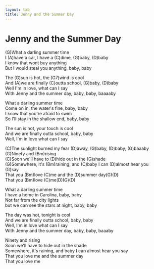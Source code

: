 ```yaml
---
layout: tab
title: Jenny and the Summer Day
---
```

# Jenny and the Summer Day

(G)What a darling summer time  
I (A)have a car, I have a (C)dime, (G)baby, (D)baby  
I know that wont buy anything  
But I would steal you anything, baby, baby  
  
The (G)sun is hot, the (G7)wind is cool  
And (A)we are finally (C)outta school, (G)baby, (D)baby  
Well I'm in love, what can I say  
With Jenny and the summer day, baby, baby, baaaaby  
  
What a darling summer time  
Come on in, the water's fine, baby, baby  
I know that you're afraid to swim  
So I'll stay in the shallow end, baby, baby  
  
The sun is hot, your touch is cool  
And we are finally outta school, baby, baby  
Well, I'm in love what can I say  
  
(C)The sunlight burned my fear (D)away, (G)baby, (D)baby, (G)baaaby  
(G)Ninety and (Bm)rising  
(C)Soon we'll have to (D)hide out in the (G)shade  
(G)Somewhere, it's (Bm)raining, and (C)baby I can (D)almost hear you
(G)say  
That you (Bm)love (C)me and the (D)summer day(G)(D)  
That you (Bm)love (C)me(D)(G)(D)  
  
What a darling summer time  
I have a home in Carolina, baby, baby  
Not far from the city lights  
but we can see the stars at night, baby, baby  
  
The day was hot, tonight is cool  
And we are finally outta school, baby, baby  
Well, I'm in love what can I say  
With Jenny and the summer day, baby, baby, baaaby  
  
Ninety and rising  
Soon we'll have to hide out in the shade  
Somewhere, it's raining, and baby I can almost hear you say  
That you love me and the summer day  
That you love me
